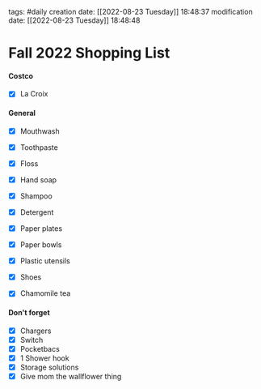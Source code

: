 tags: #daily
creation date: [[2022-08-23 Tuesday]] 18:48:37
modification date: [[2022-08-23 Tuesday]] 18:48:48

# Fall 2022 Shopping List

#### Costco
- [x] La Croix

#### General
- [x] Mouthwash
- [x] Toothpaste
- [x] Floss
- [x] Hand soap
- [x] Shampoo
- [x] Detergent

- [x] Paper plates
- [x] Paper bowls
- [x] Plastic utensils

- [x] Shoes

- [x] Chamomile tea

#### Don't forget
- [x] Chargers
- [x] Switch
- [x] Pocketbacs
- [x] 1 Shower hook
- [x] Storage solutions
- [x] Give mom the wallflower thing